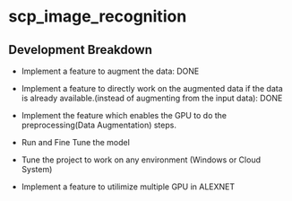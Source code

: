 # scp_image_recognition

## Development Breakdown
* Implement a feature to augment the data: DONE
* Implement a feature to directly work on the augmented data if the data is already available.(instead of augmenting from the input data): DONE

* Implement the feature which enables the GPU to do the preprocessing(Data Augmentation) steps.
* Run and Fine Tune the model 
* Tune the project to work on any environment (Windows or Cloud System)
* Implement a feature to utilimize multiple GPU in ALEXNET 